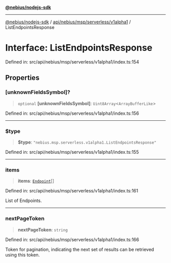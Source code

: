 [**@nebius/nodejs-sdk**](../../../../../../README.md)

---

[@nebius/nodejs-sdk](../../../../../../README.md) / [api/nebius/msp/serverless/v1alpha1](../README.md) / ListEndpointsResponse

# Interface: ListEndpointsResponse

Defined in: src/api/nebius/msp/serverless/v1alpha1/index.ts:154

## Properties

### \[unknownFieldsSymbol\]?

> `optional` **\[unknownFieldsSymbol\]**: `Uint8Array`\<`ArrayBufferLike`\>

Defined in: src/api/nebius/msp/serverless/v1alpha1/index.ts:156

---

### $type

> **$type**: `"nebius.msp.serverless.v1alpha1.ListEndpointsResponse"`

Defined in: src/api/nebius/msp/serverless/v1alpha1/index.ts:155

---

### items

> **items**: [`Endpoint`](Endpoint.md)[]

Defined in: src/api/nebius/msp/serverless/v1alpha1/index.ts:161

List of Endpoints.

---

### nextPageToken

> **nextPageToken**: `string`

Defined in: src/api/nebius/msp/serverless/v1alpha1/index.ts:166

Token for pagination, indicating the next set of results can be retrieved using this token.
